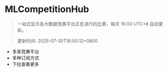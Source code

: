 # MLCompetitionHub

> 一站式显示各大数据竞赛平台正在进行的比赛，每天 16:00 UTC+8 自动更新。
  
> 更新时间: 2025-07-30T16:00:12+0800 

* 多家竞赛平台
* 多种订阅方式
* 下拉查看更多